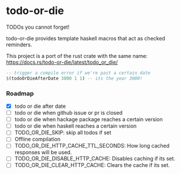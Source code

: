 # todo-or-die

TODOs you cannot forget!

todo-or-die provides template haskell macros that act as checked reminders.

This project is a port of the rust crate with the same name: https://docs.rs/todo-or-die/latest/todo_or_die/

```haskell
-- trigger a compile error if we're past a certain date
$(todoOrDieAfterDate 3000 1 1) -- its the year 3000!
```

### Roadmap
- [x] todo or die after date
- [ ] todo or die when github issue or pr is closed
- [ ] todo or die when hackage package reaches a certain version
- [ ] todo or die when haskell reaches a certain version
- [ ] TODO_OR_DIE_SKIP: skip all todos if set
- [ ] Offline compilation
- [ ] TODO_OR_DIE_HTTP_CACHE_TTL_SECONDS: How long cached responses will be used.
- [ ] TODO_OR_DIE_DISABLE_HTTP_CACHE: Disables caching if its set.
- [ ] TODO_OR_DIE_CLEAR_HTTP_CACHE: Clears the cache if its set.

